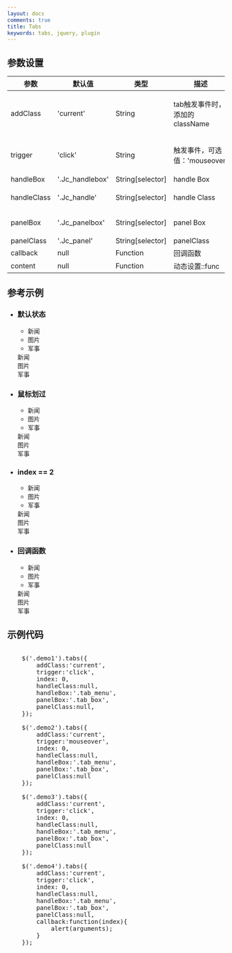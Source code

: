 ```yaml
---
layout: docs
comments: true
title: Tabs
keywords: tabs, jquery, plugin
---
```


<link rel="stylesheet" href="{{root_url}}/ui/tabs/css/tabs.css">

## 参数设置

<table class="classtable" cellspacing="0">

<thead>

<tr>

<th width="14%">参数</th>

<th width="13%">默认值</th>

<th width="14%">类型</th>

<th width="59%">描述</th>

</tr>

</thead>

<tbody>

<tr>

<td class="code">addClass</td>

<td class="code">'current'</td>

<td class="code">String</td>

<td>

tab触发事件时，添加的className

</td>

</tr>

<tr>

<td class="code">trigger</td>

<td class="code">'click'</td>

<td class="code">String</td>

<td>

触发事件，可选值：'mouseover'

</td>

</tr>

<tr>

<td class="code">handleBox</td>

<td class="code">'.Jc_handlebox'</td>

<td class="code">String[selector]</td>

<td>handle Box</td>

</tr>

<tr>

<td class="code">handleClass</td>

<td class="code">'.Jc_handle'</td>

<td class="code">String[selector]</td>

<td>

handle Class

</td>

</tr>

<tr>

<td class="code">panelBox</td>

<td class="code">'.Jc_panelbox'</td>

<td class="code">String[selector]</td>

<td>

panel Box

</td>

</tr>

<tr>

<td class="code">panelClass</td>

<td class="code">'.Jc_panel'</td>

<td class="code">String[selector]</td>

<td>panelClass</td>

</tr>

<tr>

<td class="code">callback</td>

<td class="code">null</td>

<td class="code">Function</td>

<td>回调函数</td>

</tr>

<tr>

<td class="code">content</td>

<td class="code">null</td>

<td class="code">Function</td>

<td>动态设置::func</td>

</tr>

</tbody>

</table>

## 参考示例

<ul class="tabdemo clearfix">
    <li>
        <h3>默认状态</h3>
        <div class="box demo1">
            <ul class="tab_menu">
                <li class="current">新闻</li>
                <li>图片</li>
                <li>军事</li>
            </ul>
            <div class="tab_box">
                <div>新闻</div>
                <div class="hide">图片</div>
                <div class="hide">军事</div>
            </div>
        </div>      
    </li>
    <li>
    <h3>鼠标划过</h3>
    <div class="box demo2">
        <ul class="tab_menu">
            <li class="current">新闻</li>
            <li>图片</li>
            <li>军事</li>
        </ul>
        <div class="tab_box">
            <div>新闻</div>
            <div class="hide">图片</div>
            <div class="hide">军事</div>
        </div>
    </div>      
    </li>
    <li>
        <h3>index == 2 </h3>
        <div class="box demo3">
            <ul class="tab_menu">
                <li class="current">新闻</li>
                <li>图片</li>
                <li>军事</li>
            </ul>
            <div class="tab_box">
                <div>新闻</div>
                <div class="hide">图片</div>
                <div class="hide">军事</div>
            </div>
        </div>
    </li>
    <li>
        <h3>回调函数</h3>
        <div class="box demo4">
            <ul class="tab_menu">
                <li class="current">新闻</li>
                <li>图片</li>
                <li>军事</li>
            </ul>
            <div class="tab_box">
                <div>新闻</div>
                <div class="hide">图片</div>
                <div class="hide">军事</div>
            </div>
        </div>
    </li>   
</ul>


## 示例代码

<pre class="brush: js;">    
    $('.demo1').tabs({
        addClass:'current',
        trigger:'click',
        index: 0,
        handleClass:null,
        handleBox:'.tab_menu',  
        panelBox:'.tab_box',
        panelClass:null,
    });

    $('.demo2').tabs({
        addClass:'current',
        trigger:'mouseover',
        index: 0,
        handleClass:null,
        handleBox:'.tab_menu',  
        panelBox:'.tab_box',
        panelClass:null
    });

    $('.demo3').tabs({
        addClass:'current',
        trigger:'click',
        index: 0,
        handleClass:null,
        handleBox:'.tab_menu',  
        panelBox:'.tab_box',
        panelClass:null
    });

    $('.demo4').tabs({
        addClass:'current',
        trigger:'click',
        index: 0,
        handleClass:null,
        handleBox:'.tab_menu',  
        panelBox:'.tab_box',
        panelClass:null,
        callback:function(index){
            alert(arguments);
        }
    });
</pre>
<script src="{{root_url}} /ui/tabs/jquery.tabs.js"></script>
<script src="{{root_url}} /ui/tabs/demo.js"></script>